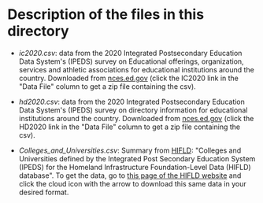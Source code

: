 # Description of the files in this directory

* *ic2020.csv*: data from the 2020 Integrated Postsecondary Education Data System's (IPEDS) 
survey on Educational offerings, organization, services and athletic associations for educational institutions around the country. 
Downloaded from [nces.ed.gov](https://nces.ed.gov/ipeds/datacenter/DataFiles.aspx?year=2020&surveyNumber=1) 
(click the IC2020 link in the "Data File" column to get a zip file containing the csv).

* *hd2020.csv*: data from the 2020 Integrated Postsecondary Education Data System's (IPEDS) 
survey on directory information for educational institutions around the country. 
Downloaded from [nces.ed.gov](https://nces.ed.gov/ipeds/datacenter/DataFiles.aspx?year=2020&surveyNumber=1) 
(click the HD2020 link in the "Data File" column to get a zip file containing the csv).

* *Colleges_and_Universities.csv*: Summary from [HIFLD](https://hifld-geoplatform.opendata.arcgis.com/datasets/colleges-and-universities/explore?location=2.061585%2C-81.791569%2C2.00): "Colleges and Universities defined by the Integrated Post Secondary Education System (IPEDS) for the Homeland Infrastructure Foundation-Level Data (HIFLD) database". To get the data, go to [this page of the HIFLD website](https://hifld-geoplatform.opendata.arcgis.com/datasets/colleges-and-universities/explore?location=2.061585%2C-81.791569%2C2.00) and click the cloud icon with the arrow to download this same data in your desired format.
